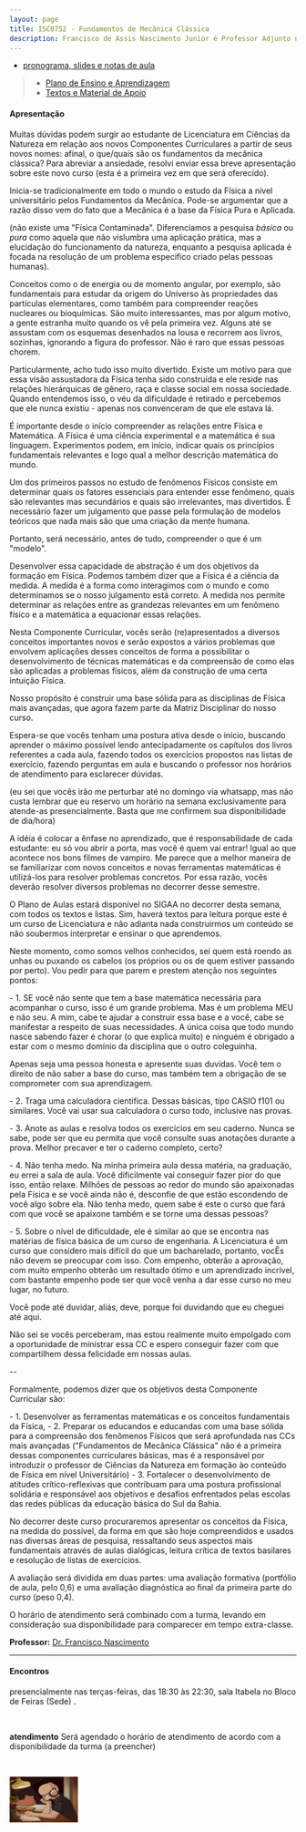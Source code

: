 ```yaml
---
layout: page
title: ISC0752 - Fundamentos de Mecânica Clássica
description: Francisco de Assis Nascimento Junior é Professor Adjunto no Campus Sosígenes Costa da Universidade Federal do Sul da Bahia, em Porto Seguro (BA); onde atua na formação de professores e pesquisa as relações entre identidade de gênero/relações étnico-raciais no Ensino de Ciências através das Histórias em Quadrinhos de Super-Heróis
---
```

- [pronograma, slides e notas de aula](https://itxesco.github.io/pages/aulas/ISC0752_files/ISC0752_programa.md)
>- [Plano de Ensino e Aprendizagem](https://itxesco.github.io/pages/aulas/ISC0752_files/programa.html)
>- [Textos e Material de Apoio](https://itxesco.github.io/pages/aulas/ISC0752_files/textos.html)

<h4>Apresentação</h4>
<p>
Muitas dúvidas podem surgir ao estudante de Licenciatura em Ciências da Natureza em relação aos novos Componentes Curriculares a partir de seus novos nomes: afinal, o que/quais são os fundamentos da mecânica clássica? Para abreviar a ansiedade, resolvi enviar essa breve apresentação sobre este novo curso (esta é a primeira vez em que será oferecido).
<p>
Inicia-se tradicionalmente em todo o mundo o estudo da Física a nível universitário pelos Fundamentos da Mecânica. Pode-se argumentar que a razão disso vem do fato que a Mecânica é a base da Física Pura e Aplicada.
<p>
(não existe uma "Física Contaminada". Diferenciamos a pesquisa <i>básica </i> ou <i>pura</i> como aquela que não vislumbra uma aplicação prática, mas a elucidação do funcionamento da natureza, enquanto a pesquisa aplicada é focada na resolução de um problema especifico criado pelas pessoas humanas).
<p>
Conceitos como o de energia ou de momento angular, por exemplo, são fundamentais para estudar da origem do Universo às propriedades das partículas elementares, como também para compreender reações nucleares ou bioquímicas. São muito interessantes, mas por algum motivo, a gente estranha muito quando os vê pela primeira vez. Alguns até se assustam com os esquemas desenhados na lousa e recorrem aos livros, sozinhas, ignorando a figura do professor. Não é raro que essas pessoas chorem.
<p>
Particularmente, acho tudo isso muito divertido. Existe um motivo para que essa visão assustadora da Física tenha sido construída e ele reside nas relações hierárquicas de gênero, raça e classe social em nossa sociedade. Quando entendemos isso, o véu da dificuldade é retirado e percebemos que ele nunca existiu - apenas nos convenceram de que ele estava lá.
<p>
É importante desde o início compreender as relações entre Física e Matemática. A Física é uma ciência experimental e a matemática é sua linguagem. Experimentos podem, em início, indicar quais os princípios fundamentais relevantes e logo qual a melhor descrição matemática do mundo.
<p>
Um dos primeiros passos no estudo de fenômenos Físicos consiste em determinar quais os fatores essenciais para entender esse fenômeno, quais são relevantes mas secundários e quais são irrelevantes, mas divertidos. É necessário fazer um julgamento que passe pela formulação de modelos teóricos que nada mais são que uma criação da mente humana.
<p>
Portanto, será necessário, antes de tudo, compreender o que é um "modelo".
<p>
Desenvolver essa capacidade de abstração é um dos objetivos da formação em Física. Podemos também dizer que a Física é a ciência da medida. A medida é a forma como interagimos com o mundo e como determinamos se o nosso julgamento está correto. A medida nos permite determinar as relações entre as grandezas relevantes em um fenômeno físico e a matemática a equacionar essas relações.
<p>
Nesta Componente Curricular, vocês serão (re)apresentados a diversos conceitos importantes novos e serão expostos a vários problemas que envolvem aplicações desses conceitos de forma a possibilitar o desenvolvimento de técnicas matemáticas e da compreensão de como elas são aplicadas a problemas físicos, além da construção de uma certa intuição Física.
<p>
Nosso propósito é construir uma base sólida para as disciplinas de Física mais avançadas, que agora fazem parte da Matriz Disciplinar do nosso curso.
<p>
Espera-se que vocês tenham uma postura ativa desde o início, buscando aprender o máximo possível lendo antecipadamente os capítulos dos livros referentes a cada aula, fazendo todos os exercícios propostos nas listas de exercício, fazendo perguntas em aula e buscando o professor nos horários de atendimento para esclarecer dúvidas.
<p>
(eu sei que vocês irão me perturbar até no domingo via whatsapp, mas não custa lembrar que eu reservo um horário na semana exclusivamente para atende-as presencialmente. Basta que me confirmem sua disponibilidade de dia/hora)
<p>
A idéia é colocar a ênfase no aprendizado, que é responsabilidade de cada estudante: eu só vou abrir a porta, mas você é quem vai entrar! Igual ao que acontece nos bons filmes de vampiro. Me parece que a melhor maneira de se familiarizar com novos conceitos e novas ferramentas matemáticas é utilizá-los para resolver problemas concretos. Por essa razão, vocês deverão resolver diversos problemas no decorrer desse semestre.
<p>
O Plano de Aulas estará disponível no SIGAA no decorrer desta semana, com todos os textos e listas. Sim, haverá textos para leitura porque este é um curso de Licenciatura e não adianta nada construirmos um conteúdo se não soubermos interpretar e ensinar o que aprendemos.
<p>
Neste momento, como somos velhos conhecidos, sei quem está roendo as unhas ou puxando os cabelos (os próprios ou os de quem estiver passando por perto). Vou pedir para que parem e prestem atenção nos seguintes pontos:
<p>
- 1. SE você não sente que tem a base matemática necessária para acompanhar o curso, isso é um grande problema. Mas é um problema MEU e não seu. A mim, cabe te ajudar a construir essa base e a você, cabe se manifestar a respeito de suas necessidades. A única coisa que todo mundo nasce sabendo fazer é chorar (o que explica muito) e ninguém é obrigado a estar com o mesmo domínio da disciplina que o outro coleguinha.
<p>
Apenas seja uma pessoa honesta e apresente suas duvidas. Você tem o direito de não saber a base do curso, mas também tem a obrigação de se comprometer com sua aprendizagem.
<p>
- 2. Traga uma calculadora cientifica. Dessas básicas, tipo CASIO f101 ou similares. Você vai usar sua calculadora o curso todo, inclusive nas provas.
<p>
- 3. Anote as aulas e resolva todos os exercícios em seu caderno. Nunca se sabe, pode ser que eu permita que você consulte suas anotações durante a prova. Melhor precaver e ter o caderno completo, certo?
<p>
- 4. Não tenha medo. Na minha primeira aula dessa matéria, na graduação, eu errei a sala de aula. Você dificilmente vai conseguir fazer pior do que isso, então relaxe. Milhões de pessoas ao redor do mundo são apaixonadas pela Física e se você ainda não é, desconfie de que estão escondendo de você algo sobre ela. Não tenha medo, quem sabe é este o curso que fará com que você se apaixone também e se torne uma dessas pessoas?
<p>
- 5. Sobre o nível de dificuldade, ele é similar ao que se encontra nas matérias de física básica de um curso de engenharia. A Licenciatura é um curso que considero mais difícil do que um bacharelado, portanto, vocÊs não devem se preocupar com isso. Com empenho, obterão a aprovação, com muito empenho obterão um resultado ótimo e um aprendizado incrível, com bastante empenho pode ser que você venha a dar esse curso no meu lugar, no futuro.
<p>
Você pode até duvidar, aliás, deve, porque foi duvidando que eu cheguei até aqui.
<p>
Não sei se vocês perceberam, mas estou realmente muito empolgado com a oportunidade de ministrar essa CC e espero conseguir fazer com que compartilhem dessa felicidade em nossas aulas.
<p>

--

Formalmente, podemos dizer que os objetivos desta Componente Curricular são:
<p>
- 1. Desenvolver as ferramentas matemáticas e os conceitos fundamentais da Física,
- 2. Preparar os educandos e educandas com uma base sólida para a compreensão dos fenômenos Físicos que será aprofundada nas CCs mais avançadas ("Fundamentos de Mecânica Clássica" não é a primeira dessas componentes curriculares básicas, mas é a responsável por introduzir o professor de Ciências da Natureza em formação ào conteúdo de Física em nível Universitário)
- 3. Fortalecer o desenvolvimento de atitudes crítico-reflexivas que contribuam para uma postura profissional solidária e responsável aos objetivos e desafios enfrentados pelas escolas das redes públicas da educação básica do Sul da Bahia.
<p>
No decorrer deste curso procuraremos apresentar os conceitos da Física, na medida do possível, da forma em que são hoje compreendidos e usados nas diversas áreas de pesquisa, ressaltando seus aspectos mais fundamentais através de aulas dialógicas, leitura crítica de textos basilares e resolução de listas de exercícios.
<p>
A avaliação será dividida em duas partes: uma avaliação formativa (portfólio de aula, pelo 0,6) e uma avaliação diagnóstica ao final da primeira parte do curso (peso 0,4).
<p>
O horário de atendimento será combinado com a turma, levando em consideração sua disponibilidade para comparecer em tempo extra-classe.
<p>
<p>

**Professor:** [Dr. Francisco Nascimento](https://itxesco.github.io/pages/sobre.html)

---
<p>
<div class="container">
<h4><a name="contact"></a>Encontros</h4>
<p>
    <div class="row-fluid">
        <div class="span5">
          <p>  presencialmente nas terças-feiras, das 18:30 às 22:30, sala Itabela no Bloco de Feiras (Sede) .
          </p>
            <br>
<p> <b>atendimento</b>
Será agendado o horário de atendimento de acordo com a disponibilidade da turma (a preencher)</p>
<br/>

<p>
</div>
            <div class="span2">
                     <a href="https://youtu.be/5qap5aO4i9A" target="_blank">
                       <img src="/assets/figuras/perfil_lo_fi.jpeg" alt="estudar ouvindo lofi hip hop é relaxante e auxilia sua concentração." width=120 height=80 title="Prof. Dr. Francisco Nascimento" alt="Francisco de Assis Nascimento Junior">
                     </a>
                   </div>
          </div>
</div>
